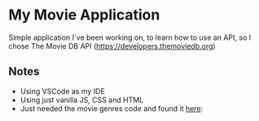 # My Movie Application

Simple application I´ve been working on, to learn how to use an API, so I chose The Movie DB API (https://developers.themoviedb.org)

## Notes

- Using VSCode as my IDE
- Using just vanilla JS, CSS and HTML
- Just needed the movie genres code and found it [here](https://www.reddit.com/r/radarr/comments/70egj8/tmdb_genre_id_values/):
